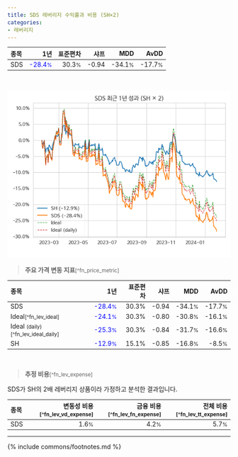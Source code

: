 ```yaml
---
title: SDS 레버리지 수익률과 비용 (SH×2)
categories:
- 레버리지
---
```


| **종목** | **1년** | **표준편차** | **샤프** | **MDD** | **AvDD** |
| :------------ | ------: | -----------: | -------: | ------: | -------: |
| SDS | <span style="color: blue">-28.4<small>%</small></span> | 30.3<small>%</small> | -0.94 | -34.1<small>%</small> | -17.7<small>%</small> |

<!-- more -->

<br>

![SDS](/lev/images/sds.png)

> **주요 가격 변동 지표**<small>[^fn_price_metric]</small>


| **종목** | **1년** | **표준편차** | **샤프** | **MDD** | **AvDD** |
| :------------ | ------: | -----------: | -------: | ------: | -------: |
| SDS | <span style="color: blue">-28.4<small>%</small></span> | 30.3% | -0.94 | -34.1<small>%</small> | -17.7<small>%</small> |
| Ideal<small>[^fn_lev_ideal]</small> | <span style="color: blue">-24.1<small>%</small></span> | 30.3% | -0.80 | -30.8<small>%</small> | -16.1<small>%</small> |
| Ideal <small>(daily)</small><small>[^fn_lev_ideal_daily]</small> | <span style="color: blue">-25.3<small>%</small></span> | 30.3% | -0.84 | -31.7<small>%</small> | -16.6<small>%</small> |
| SH | <span style="color: blue">-12.9<small>%</small></span> | 15.1% | -0.85 | -16.8<small>%</small> | -8.5<small>%</small> |

<br>

> **추정 비용**<small>[^fn_lev_expense]</small><a id="expense"></a>

SDS가 SH의 2배 레버리지 상품이라 가정하고 분석한 결과입니다.

| **종목** | **변동성 비용**<small>[^fn_lev_vd_expense]</small> | **금융 비용**<small>[^fn_lev_fn_expense]</small> | **전체 비용**<small>[^fn_lev_tt_expense]</small> |
| :------------ | ------: | -----------: | -------: |
| SDS | 1.6<small>%</small> | 4.2<small>%</small> | 5.7<small>%</small> |

---
{% include commons/footnotes.md %}